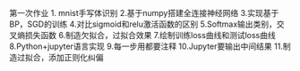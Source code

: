 第一次作业
    1. mnist手写体识别
    2.基于numpy搭建全连接神经网络
    3.实现基于BP，SGD的训练
    4.对比sigmoid和relu激活函数的区别
    5.Softmax输出类别，交叉熵损失函数
    6.制造欠拟合，过拟合效果
    7.绘制训练loss曲线和测试loss曲线
    8.Python+jupyter语言实现
    9.每一步用都要注释
    10.Jupyter要输出中间结果
    11.制造过拟合，添加正则化纠偏